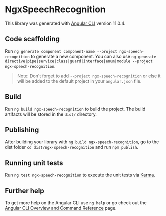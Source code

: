 # NgxSpeechRecognition

This library was generated with [Angular CLI](https://github.com/angular/angular-cli) version 11.0.4.

## Code scaffolding

Run `ng generate component component-name --project ngx-speech-recognition` to generate a new component. You can also use `ng generate directive|pipe|service|class|guard|interface|enum|module --project ngx-speech-recognition`.
> Note: Don't forget to add `--project ngx-speech-recognition` or else it will be added to the default project in your `angular.json` file. 

## Build

Run `ng build ngx-speech-recognition` to build the project. The build artifacts will be stored in the `dist/` directory.

## Publishing

After building your library with `ng build ngx-speech-recognition`, go to the dist folder `cd dist/ngx-speech-recognition` and run `npm publish`.

## Running unit tests

Run `ng test ngx-speech-recognition` to execute the unit tests via [Karma](https://karma-runner.github.io).

## Further help

To get more help on the Angular CLI use `ng help` or go check out the [Angular CLI Overview and Command Reference](https://angular.io/cli) page.
